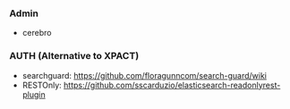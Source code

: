 ### Admin

- cerebro

### AUTH (Alternative to XPACT)

- searchguard: https://github.com/floragunncom/search-guard/wiki  
- RESTOnly: https://github.com/sscarduzio/elasticsearch-readonlyrest-plugin  
